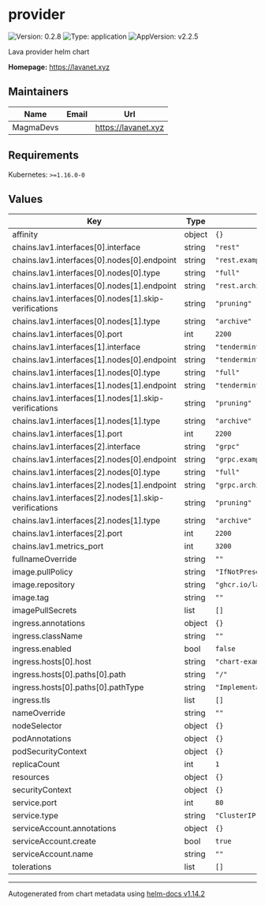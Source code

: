 # provider

![Version: 0.2.8](https://img.shields.io/badge/Version-0.2.8-informational?style=flat-square) ![Type: application](https://img.shields.io/badge/Type-application-informational?style=flat-square) ![AppVersion: v2.2.5](https://img.shields.io/badge/AppVersion-v2.2.5-informational?style=flat-square)

Lava provider helm chart

**Homepage:** <https://lavanet.xyz>

## Maintainers

| Name | Email | Url |
| ---- | ------ | --- |
| MagmaDevs |  | <https://lavanet.xyz> |

## Requirements

Kubernetes: `>=1.16.0-0`

## Values

| Key | Type | Default | Description |
|-----|------|---------|-------------|
| affinity | object | `{}` |  |
| chains.lav1.interfaces[0].interface | string | `"rest"` |  |
| chains.lav1.interfaces[0].nodes[0].endpoint | string | `"rest.example.com"` |  |
| chains.lav1.interfaces[0].nodes[0].type | string | `"full"` |  |
| chains.lav1.interfaces[0].nodes[1].endpoint | string | `"rest.archive.example.com"` |  |
| chains.lav1.interfaces[0].nodes[1].skip-verifications | string | `"pruning"` |  |
| chains.lav1.interfaces[0].nodes[1].type | string | `"archive"` |  |
| chains.lav1.interfaces[0].port | int | `2200` |  |
| chains.lav1.interfaces[1].interface | string | `"tendermintrpc"` |  |
| chains.lav1.interfaces[1].nodes[0].endpoint | string | `"tendermintrpc.example.com"` |  |
| chains.lav1.interfaces[1].nodes[0].type | string | `"full"` |  |
| chains.lav1.interfaces[1].nodes[1].endpoint | string | `"tendermintrpc.archive.example.com"` |  |
| chains.lav1.interfaces[1].nodes[1].skip-verifications | string | `"pruning"` |  |
| chains.lav1.interfaces[1].nodes[1].type | string | `"archive"` |  |
| chains.lav1.interfaces[1].port | int | `2200` |  |
| chains.lav1.interfaces[2].interface | string | `"grpc"` |  |
| chains.lav1.interfaces[2].nodes[0].endpoint | string | `"grpc.example.com"` |  |
| chains.lav1.interfaces[2].nodes[0].type | string | `"full"` |  |
| chains.lav1.interfaces[2].nodes[1].endpoint | string | `"grpc.archive.example.com"` |  |
| chains.lav1.interfaces[2].nodes[1].skip-verifications | string | `"pruning"` |  |
| chains.lav1.interfaces[2].nodes[1].type | string | `"archive"` |  |
| chains.lav1.interfaces[2].port | int | `2200` |  |
| chains.lav1.metrics_port | int | `3200` |  |
| fullnameOverride | string | `""` |  |
| image.pullPolicy | string | `"IfNotPresent"` |  |
| image.repository | string | `"ghcr.io/lavanet/lava/lavap"` |  |
| image.tag | string | `""` |  |
| imagePullSecrets | list | `[]` |  |
| ingress.annotations | object | `{}` |  |
| ingress.className | string | `""` |  |
| ingress.enabled | bool | `false` |  |
| ingress.hosts[0].host | string | `"chart-example.local"` |  |
| ingress.hosts[0].paths[0].path | string | `"/"` |  |
| ingress.hosts[0].paths[0].pathType | string | `"ImplementationSpecific"` |  |
| ingress.tls | list | `[]` |  |
| nameOverride | string | `""` |  |
| nodeSelector | object | `{}` |  |
| podAnnotations | object | `{}` |  |
| podSecurityContext | object | `{}` |  |
| replicaCount | int | `1` |  |
| resources | object | `{}` |  |
| securityContext | object | `{}` |  |
| service.port | int | `80` |  |
| service.type | string | `"ClusterIP"` |  |
| serviceAccount.annotations | object | `{}` |  |
| serviceAccount.create | bool | `true` |  |
| serviceAccount.name | string | `""` |  |
| tolerations | list | `[]` |  |

----------------------------------------------
Autogenerated from chart metadata using [helm-docs v1.14.2](https://github.com/norwoodj/helm-docs/releases/v1.14.2)
